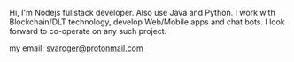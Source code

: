 Hi, 
I'm Nodejs fullstack developer. Also use Java and Python. 
I work with Blockchain/DLT technology, develop Web/Mobile apps and chat bots.
I look forward to co-operate on any such project.

my email: svaroger@protonmail.com


